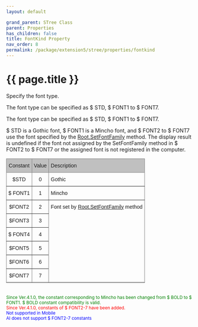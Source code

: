 ```yaml
---
layout: default

grand_parent: STree Class
parent: Properties
has_children: false
title: FontKind Property
nav_order: 8
permalink: /package/extension5/stree/properties/fontkind
---
```

# {{ page.title }}

Specify the font type.

The font type can be specified as $ STD, $ FONT1 to $ FONT7.

The font type can be specified as $ STD, $ FONT1 to $ FONT7.

$ STD is a Gothic font, $ FONT1 is a Mincho font, and $ FONT2 to $ FONT7 use the font specified by the <a href="/package/standard/root/methods/setfontfamily">Root.SetFontFamily</a> method. The display result is undefined if the font not assigned by the SetFontFamily method in $ FONT2 to $ FONT7 or the assigned font is not registered in the computer.

<style type="text/css">
.tg  {border-collapse:collapse;border-spacing:0;}
.tg td{border-color:black;border-style:solid;border-width:1px;font-family:Arial, sans-serif;font-size:14px;
  overflow:hidden;padding:10px 5px;word-break:normal;}
.tg th{border-color:black;border-style:solid;border-width:1px;font-family:Arial, sans-serif;font-size:14px;
  font-weight:normal;overflow:hidden;padding:10px 5px;word-break:normal;}
.tg .tg-cqgq{background-color:#c0c0c0;border-color:inherit;font-family:Arial, Helvetica, sans-serif !important;text-align:center;
  vertical-align:top}
.tg .tg-0ss8{background-color:#c0c0c0;border-color:inherit;font-family:Arial, Helvetica, sans-serif !important;text-align:left;
  vertical-align:top}
.tg .tg-lcf4{border-color:inherit;font-family:Arial, Helvetica, sans-serif !important;text-align:center;vertical-align:top}
.tg .tg-j5n6{border-color:inherit;font-family:Arial, Helvetica, sans-serif !important;text-align:left;vertical-align:top}
</style>
<table class="tg">
<thead>
  <tr>
    <th class="tg-cqgq">Constant</th>
    <th class="tg-cqgq">Value</th>
    <th class="tg-0ss8">Description</th>
  </tr>
</thead>
<tbody>
  <tr>
    <td class="tg-lcf4">$STD</td>
    <td class="tg-lcf4">0</td>
    <td class="tg-j5n6">Gothic</td>
  </tr>
  <tr>
    <td class="tg-lcf4">$ FONT1</td>
    <td class="tg-lcf4">1</td>
    <td class="tg-j5n6">Mincho</td>
  </tr>
  <tr>
    <td class="tg-lcf4">$FONT2</td>
    <td class="tg-lcf4">2</td>
    <td class="tg-j5n6" rowspan="6">Font set by <a href="/package/standard/root/methods/setfontfamily">Root.SetFontFamily</a> method</td>
  </tr>
  <tr>
    <td class="tg-lcf4">$FONT3</td>
    <td class="tg-lcf4">3</td>
  </tr>
  <tr>
    <td class="tg-lcf4">$ FONT4</td>
    <td class="tg-lcf4">4</td>
  </tr>
  <tr>
    <td class="tg-lcf4">$FONT5</td>
    <td class="tg-lcf4">5</td>
  </tr>
  <tr>
    <td class="tg-lcf4">$FONT6</td>
    <td class="tg-lcf4">6</td>
  </tr>
  <tr>
    <td class="tg-lcf4">$FONT7</td>
    <td class="tg-lcf4">7</td>
  </tr>
</tbody>
</table>

<br><small><span style="color:green">Since Ver.4.1.0, the constant corresponding to Mincho has been changed from $ BOLD to $ FONT1. $ BOLD constant compatibility is valid.</span></small>
<br><small><span style="color:red">Since Ver.4.1.0, constants of $ FONT2-7 have been added.</span></small>
<br><small><span style="color:blue">Not supported in Mobile</span></small>
<br><small><span style="color:blue">AI does not support $ FONT2-7 constants</span></small>
